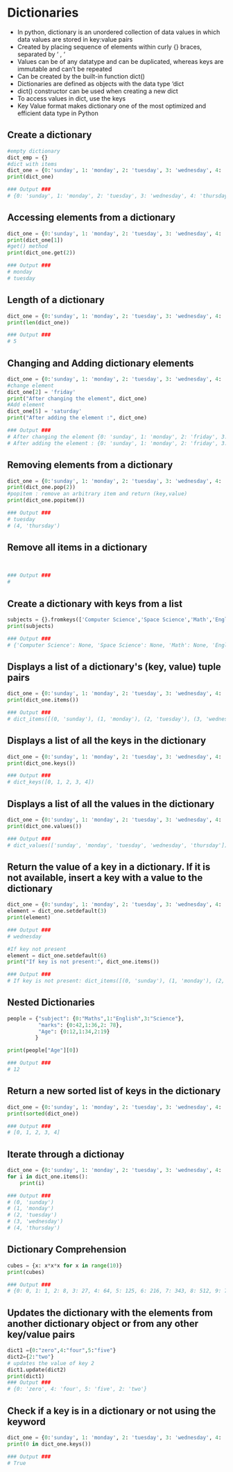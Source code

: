 # Dictionaries

* In python, dictionary is an unordered collection of data values in which data values are stored in key:value pairs
* Created by placing sequence of elements within curly {} braces, separated by ‘ , ‘
* Values can be of any datatype and can be duplicated, whereas keys are immutable and can’t be repeated
* Can be created by the built-in function dict()
* Dictionaries are defined as objects with the data type ‘dict
* dict() constructor can be used when creating a new dict
* To access values in dict, use the keys
* Key Value format makes dictionary one of the most optimized and efficient data type in Python

## Create a dictionary

```python
#empty dictionary
dict_emp = {}
#dict with items
dict_one = {0:'sunday', 1: 'monday', 2: 'tuesday', 3: 'wednesday', 4: 'thursday'}
print(dict_one)

### Output ###
# {0: 'sunday', 1: 'monday', 2: 'tuesday', 3: 'wednesday', 4: 'thursday'}
```

## Accessing elements from a dictionary

```python
dict_one = {0:'sunday', 1: 'monday', 2: 'tuesday', 3: 'wednesday', 4: 'thursday'}
print(dict_one[1])
#get() method
print(dict_one.get(2))

### Output ###
# monday
# tuesday
```

## Length of a dictionary

```python
dict_one = {0:'sunday', 1: 'monday', 2: 'tuesday', 3: 'wednesday', 4: 'thursday'}
print(len(dict_one))

### Output ###
# 5
```

## Changing and Adding dictionary elements

```python
dict_one = {0:'sunday', 1: 'monday', 2: 'tuesday', 3: 'wednesday', 4: 'thursday'}
#change element
dict_one[2] = 'friday'
print("After changing the element", dict_one)
#Add element
dict_one[5] = 'saturday'
print("After adding the element :", dict_one)

### Output ###
# After changing the element {0: 'sunday', 1: 'monday', 2: 'friday', 3: 'wednesday', 4: 'thursday'}
# After adding the element : {0: 'sunday', 1: 'monday', 2: 'friday', 3: 'wednesday', 4: 'thursday', 5: 'saturday'}
```

## Removing elements from a dictionary

```python
dict_one = {0:'sunday', 1: 'monday', 2: 'tuesday', 3: 'wednesday', 4: 'thursday'}
print(dict_one.pop(2))
#popitem : remove an arbitrary item and return (key,value)
print(dict_one.popitem())

### Output ###
# tuesday
# (4, 'thursday')
```

## Remove all items in a dictionary

```python


### Output ###
#
```

## Create a dictionary with keys from a list

```python
subjects = {}.fromkeys(['Computer Science','Space Science','Math','English'])
print(subjects)

### Output ###
# {'Computer Science': None, 'Space Science': None, 'Math': None, 'English': None}
```

## Displays a list of a dictionary's (key, value) tuple pairs

```python
dict_one = {0:'sunday', 1: 'monday', 2: 'tuesday', 3: 'wednesday', 4: 'thursday'}
print(dict_one.items())

### Output ###
# dict_items([(0, 'sunday'), (1, 'monday'), (2, 'tuesday'), (3, 'wednesday'), (4, 'thursday')])
```

## Displays a list of all the keys in the dictionary

```python
dict_one = {0:'sunday', 1: 'monday', 2: 'tuesday', 3: 'wednesday', 4: 'thursday'}
print(dict_one.keys())

### Output ###
# dict_keys([0, 1, 2, 3, 4])
```

## Displays a list of all the values in the dictionary

```python
dict_one = {0:'sunday', 1: 'monday', 2: 'tuesday', 3: 'wednesday', 4: 'thursday'}
print(dict_one.values())

### Output ###
# dict_values(['sunday', 'monday', 'tuesday', 'wednesday', 'thursday'])
```

## Return the value of a key in a dictionary. If it is not available, insert a key with a value to the dictionary

```python
dict_one = {0:'sunday', 1: 'monday', 2: 'tuesday', 3: 'wednesday', 4: 'thursday'}
element = dict_one.setdefault(3)
print(element)

### Output ###
# wednesday

#If key not present 
element = dict_one.setdefault(6)
print("If key is not present:", dict_one.items())

### Output ###
# If key is not present: dict_items([(0, 'sunday'), (1, 'monday'), (2, 'tuesday'), (3, 'wednesday'), (4, 'thursday'), (6, None)])
```

## Nested Dictionaries

```python
people = {"subject": {0:"Maths",1:"English",3:"Science"},
          "marks": {0:42,1:36,2: 78},
          "Age": {0:12,1:34,2:19}
         }

print(people["Age"][0])

### Output ###
# 12
```

## Return a new sorted list of keys in the dictionary

```python
dict_one = {0:'sunday', 1: 'monday', 2: 'tuesday', 3: 'wednesday', 4: 'thursday'}
print(sorted(dict_one))

### Output ###
# [0, 1, 2, 3, 4]
```

## Iterate through a dictionay

```python
dict_one = {0:'sunday', 1: 'monday', 2: 'tuesday', 3: 'wednesday', 4: 'thursday'}
for i in dict_one.items():
    print(i)

### Output ###
# (0, 'sunday')
# (1, 'monday')
# (2, 'tuesday')
# (3, 'wednesday')
# (4, 'thursday')
```

## Dictionary Comprehension

```python
cubes = {x: x*x*x for x in range(10)}
print(cubes)

### Output ###
# {0: 0, 1: 1, 2: 8, 3: 27, 4: 64, 5: 125, 6: 216, 7: 343, 8: 512, 9: 729}
```

## Updates the dictionary with the elements from another dictionary object or from any other key/value pairs

```python
dict1 ={0:"zero",4:"four",5:"five"}
dict2={2:"two"}
# updates the value of key 2
dict1.update(dict2)
print(dict1)
### Output ###
# {0: 'zero', 4: 'four', 5: 'five', 2: 'two'}
```

## Check if a key is in a dictionary or not using the keyword

```python
dict_one = {0:'sunday', 1: 'monday', 2: 'tuesday', 3: 'wednesday', 4: 'thursday'}
print(0 in dict_one.keys())

### Output ###
# True
```
